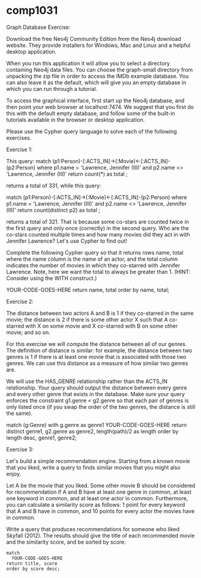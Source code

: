# comp1031

Graph Database Exercise:

Download the free Neo4j Community Edition from the Neo4j download website. They provide installers for Windows, Mac and Linux and a helpful desktop application.

When you run this application it will allow you to select a directory containing Neo4j data files. You can choose the graph-small directory from unpacking the zip file in order to access the IMDb example database. You can also leave it as the default, which will give you an empty database in which you can run through a tutorial.

To access the graphical interface, first start up the Neo4j database, and then point your web browser at localhost:7474. We suggest that you first do this with the default empty database, and follow some of the built-in tutorials available in the browser or desktop application.

Please use the Cypher query language to solve each of the following exercises.

Exercise 1:

This query:
match (p1:Person)-[:ACTS_IN]->(:Movie)<-[:ACTS_IN]-(p2:Person)
where p1.name = 'Lawrence, Jennifer (III)'
  and p2.name <> 'Lawrence, Jennifer (III)'
return count(*) as total ;

returns a total of 331, while this query: 

match (p1:Person)-[:ACTS_IN]->(:Movie)<-[:ACTS_IN]-(p2:Person)
where p1.name = 'Lawrence, Jennifer (III)'
  and p2.name <> 'Lawrence, Jennifer (III)'
return count(distinct p2) as total ;

returns a total of 321. That is because some co-stars are counted twice in the first query and only once (correctly) in the second query. Who are the co-stars counted multiple times and how many movies did they act in with Jennifer Lawrence? Let's use Cypher to find out!

Complete the following Cypher query so that it returns rows name, total where the name column is the name of an actor, and the total column indicates the number of movies in which they co-starred with Jennifer Lawrence. Note, here we want the total to always be greater than 1. (HINT: Consider using the WITH construct.)

   YOUR-CODE-GOES-HERE
   return name, total
   order by name, total;
   
   
Exercise 2:

The distance between two actors A and B is 1 if they co-starred in the same movie; the distance is 2 if there is some other actor X such that A co-starred with X on some movie and X co-starred with B on some other movie; and so on.

For this exercise we will compute the distance between all of our genres. The definition of distance is similar: for example, the distance between two genres is 1 if there is at least one movie that is associated with those two genres. We can use this distance as a measure of how similar two genres are.

We will use the HAS_GENRE relationship rather than the ACTS_IN relationship. Your query should output the distance between every genre and every other genre that exists in the database. Make sure your query enforces the constraint g1.genre < g2.genre so that each pair of genres is only listed once (if you swap the order of the two genres, the distance is still the same).

  match (g:Genre)
   with g.genre as genre1
      YOUR-CODE-GOES-HERE
   return distinct genre1, g2.genre as genre2, length(path)/2 as length
   order by length desc, genre1, genre2;


Exercise 3:

Let's build a simple recommendation engine. Starting from a known movie that you liked, write a query to finds similar movies that you might also enjoy.

Let A be the movie that you liked. Some other movie B should be considered for recommendation if A and B have at least one genre in common, at least one keyword in common, and at least one actor in common. Furthermore, you can calculate a similarity score as follows: 1 point for every keyword that A and B have in common, and 10 points for every actor the movies have in common.

Write a query that produces recommendations for someone who liked Skyfall (2012). The results should give the title of each recommended movie and the similarity score, and be sorted by score:

    match
      YOUR-CODE-GOES-HERE
    return title, score
    order by score desc;
